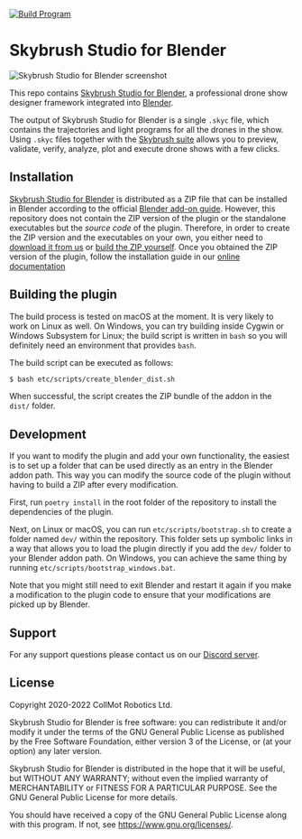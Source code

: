 [![Build Program](https://github.com/KnightLightUCF/studio-blender/actions/workflows/build.yml/badge.svg?nocache=1)](https://github.com/KnightLightUCF/studio-blender/actions/workflows/build.yml)

Skybrush Studio for Blender
===========================

![Skybrush Studio for Blender screenshot](/doc/screenshot_small.jpg)

This repo contains [Skybrush Studio for Blender](https://skybrush.io),
a professional drone show designer framework integrated into
[Blender](https://blender.org).

The output of Skybrush Studio for Blender is a single `.skyc` file, which
contains the trajectories and light programs for all the drones in the show.
Using `.skyc` files together with the [Skybrush suite](https://skybrush.io)
allows you to preview, validate, verify, analyze, plot and execute drone shows
with a few clicks.

Installation
------------

[Skybrush Studio for Blender](https://skybrush.io) is distributed as a
ZIP file that can be installed in Blender according to the official
[Blender add-on guide](https://docs.blender.org/manual/en/latest/editors/preferences/addons.html).
However, this repository does not contain the ZIP version of the plugin or the
standalone executables but the _source code_ of the plugin. Therefore, in order
to create the ZIP version and the executables on your own, you either need to
[download it from us](https://skybrush.io) or [build the ZIP
yourself](#building-the-plugin). Once you obtained the ZIP version of the
plugin, follow the installation guide in our [online
documentation](https://doc.collmot.com/public/skybrush-studio-for-blender/latest/install.html)

Building the plugin
-------------------

The build process is tested on macOS at the moment. It is very likely to work
on Linux as well. On Windows, you can try building inside Cygwin or Windows
Subsystem for Linux; the build script is written in `bash` so you will
definitely need an environment that provides `bash`.

The build script can be executed as follows:

```sh
$ bash etc/scripts/create_blender_dist.sh
```

When successful, the script creates the ZIP bundle of the addon in the `dist/`
folder.

Development
-----------

If you want to modify the plugin and add your own functionality, the easiest is
to set up a folder that can be used directly as an entry in the Blender addon
path. This way you can modify the source code of the plugin without having to
build a ZIP after every modification.

First, run `poetry install` in the root folder of the repository to install the
dependencies of the plugin.

Next, on Linux or macOS, you can run `etc/scripts/bootstrap.sh` to create a folder
named `dev/` within the repository. This folder sets up symbolic links in a
way that allows you to load the plugin directly if you add the `dev/` folder to
your Blender addon path. On Windows, you can achieve the same thing by running
`etc/scripts/bootstrap_windows.bat`.

Note that you might still need to exit Blender and restart it again if you
make a modification to the plugin code to ensure that your modifications are
picked up by Blender.

Support
-------

For any support questions please contact us on our [Discord server](https://skybrush.io/r/discord).

License
-------

Copyright 2020-2022 CollMot Robotics Ltd.

Skybrush Studio for Blender is free software: you can redistribute it and/or
modify it under the terms of the GNU General Public License as published by the
Free Software Foundation, either version 3 of the License, or (at your option)
any later version.

Skybrush Studio for Blender is distributed in the hope that it will be useful,
but WITHOUT ANY WARRANTY; without even the implied warranty of MERCHANTABILITY
or FITNESS FOR A PARTICULAR PURPOSE. See the GNU General Public License for
more details.

You should have received a copy of the GNU General Public License along with
this program. If not, see <https://www.gnu.org/licenses/>.

